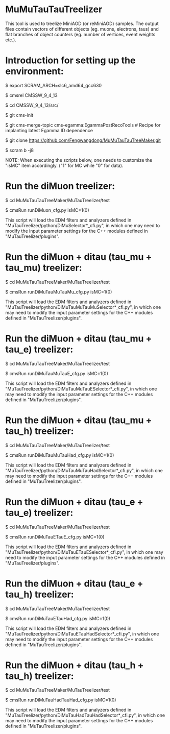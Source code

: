 # MuMuTauTauTreelizerThis tool is used to treelize MiniAOD (or reMiniAOD) samples. The output files contain vectors of different objects (eg. muons, electrons, taus) and flat branches of object counters (eg. number of vertices, event weights etc.).# Introduction for setting up the environment:$ export SCRAM_ARCH=slc6_amd64_gcc630$ cmsrel CMSSW_9_4_13$ cd CMSSW_9_4_13/src/$ git cms-init$ git cms-merge-topic cms-egamma:EgammaPostRecoTools # Recipe for implanting latest Egamma ID dependence$ git clone https://github.com/Fengwangdong/MuMuTauTauTreeMaker.git$ scram b -j8NOTE: When executing the scripts below, one needs to customize the "isMC" item accordingly. ("1" for MC while "0" for data). # Run the diMuon treelizer:$ cd MuMuTauTauTreeMaker/MuTauTreelizer/test$ cmsRun runDiMuon_cfg.py isMC=1(0)This script will load the EDM filters and analyzers defined in "MuTauTreelizer/python/DiMuSelector*_cfi.py", in which one may need to modify the input parameter settings for the C++ modules defined in "MuTauTreelizer/plugins".# Run the diMuon + ditau (tau_mu + tau_mu) treelizer:$ cd MuMuTauTauTreeMaker/MuTauTreelizer/test$ cmsRun runDiMuTauMuTauMu_cfg.py isMC=1(0)This script will load the EDM filters and analyzers defined in "MuTauTreelizer/python/DiMuTauMuTauMuSelector*_cfi.py", in which one may need to modify the input parameter settings for the C++ modules defined in "MuTauTreelizer/plugins".# Run the diMuon + ditau (tau_mu + tau_e) treelizer:$ cd MuMuTauTauTreeMaker/MuTauTreelizer/test$ cmsRun runDiMuTauMuTauE_cfg.py isMC=1(0)This script will load the EDM filters and analyzers defined in "MuTauTreelizer/python/DiMuTauMuTauESelector*_cfi.py", in which one may need to modify the input parameter settings for the C++ modules defined in "MuTauTreelizer/plugins".# Run the diMuon + ditau (tau_mu + tau_h) treelizer:$ cd MuMuTauTauTreeMaker/MuTauTreelizer/test$ cmsRun runDiMuTauMuTauHad_cfg.py isMC=1(0)This script will load the EDM filters and analyzers defined in "MuTauTreelizer/python/DiMuTauMuTauHadSelector*_cfi.py", in which one may need to modify the input parameter settings for the C++ modules defined in "MuTauTreelizer/plugins".# Run the diMuon + ditau (tau_e + tau_e) treelizer:$ cd MuMuTauTauTreeMaker/MuTauTreelizer/test$ cmsRun runDiMuTauETauE_cfg.py isMC=1(0)This script will load the EDM filters and analyzers defined in "MuTauTreelizer/python/DiMuTauETauESelector*_cfi.py", in which one may need to modify the input parameter settings for the C++ modules defined in "MuTauTreelizer/plugins".# Run the diMuon + ditau (tau_e + tau_h) treelizer:$ cd MuMuTauTauTreeMaker/MuTauTreelizer/test$ cmsRun runDiMuTauETauHad_cfg.py isMC=1(0)This script will load the EDM filters and analyzers defined in "MuTauTreelizer/python/DiMuTauETauHadSelector*_cfi.py", in which one may need to modify the input parameter settings for the C++ modules defined in "MuTauTreelizer/plugins".# Run the diMuon + ditau (tau_h + tau_h) treelizer:$ cd MuMuTauTauTreeMaker/MuTauTreelizer/test$ cmsRun runDiMuTauHadTauHad_cfg.py isMC=1(0)This script will load the EDM filters and analyzers defined in "MuTauTreelizer/python/DiMuTauHadTauHadSelector*_cfi.py", in which one may need to modify the input parameter settings for the C++ modules defined in "MuTauTreelizer/plugins".